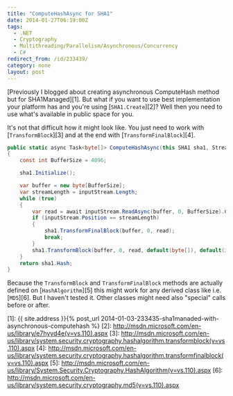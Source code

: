 ```yaml
---
title: "ComputeHashAsync for SHA1"
date: 2014-01-27T06:19:00Z
tags:
  - .NET
  - Cryptography
  - Multithreading/Parallelism/Asynchronous/Concurrency
  - C#
redirect_from: /id/233439/
category: none
layout: post
---
```

[Previously I blogged about creating asynchronous ComputeHash method but for SHA1Managed][1]. But what if you want to use best implementation your platform has and you're using [`SHA1.Create`][2]? Well then you need to use what's available in public space for you.

<!-- excerpt -->

It's not that difficult how it might look like. You just need to work with [`TransformBlock`][3] and at the end with [`TransformFinalBlock`][4].

```csharp
public static async Task<byte[]> ComputeHashAsync(this SHA1 sha1, Stream inputStream)
{
	const int BufferSize = 4096;

	sha1.Initialize();

	var buffer = new byte[BufferSize];
	var streamLength = inputStream.Length;
	while (true)
	{
		var read = await inputStream.ReadAsync(buffer, 0, BufferSize).ConfigureAwait(false);
		if (inputStream.Position == streamLength)
		{
			sha1.TransformFinalBlock(buffer, 0, read);
			break;
		}
		sha1.TransformBlock(buffer, 0, read, default(byte[]), default(int));
	}
	return sha1.Hash;
}
```

Because the `TransformBlock` and `TransformFinalBlock` methods are actually defined on [`HashAlgorithm`][5] this might work for any derived class like i.e. [`MD5`][6]. But I haven't tested it. Other classes might need also "special" calls before or after.

[1]: {{ site.address }}{% post_url 2014-01-03-233435-sha1manaded-with-asynchronous-computehash %}
[2]: http://msdn.microsoft.com/en-us/library/e7hyyd4e(v=vs.110).aspx
[3]: http://msdn.microsoft.com/en-us/library/system.security.cryptography.hashalgorithm.transformblock(v=vs.110).aspx
[4]: http://msdn.microsoft.com/en-us/library/system.security.cryptography.hashalgorithm.transformfinalblock(v=vs.110).aspx
[5]: http://msdn.microsoft.com/en-us/library/System.Security.Cryptography.HashAlgorithm(v=vs.110).aspx
[6]: http://msdn.microsoft.com/en-us/library/system.security.cryptography.md5(v=vs.110).aspx